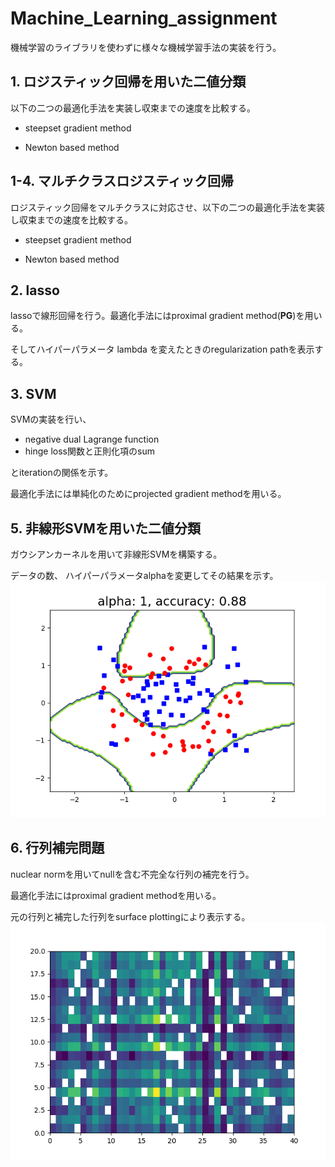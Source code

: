 # Machine_Learning_assignment

機械学習のライブラリを使わずに様々な機械学習手法の実装を行う。




## 1. ロジスティック回帰を用いた二値分類

以下の二つの最適化手法を実装し収束までの速度を比較する。

* steepset gradient method

* Newton based method

  

## 1-4. マルチクラスロジスティック回帰

ロジスティック回帰をマルチクラスに対応させ、以下の二つの最適化手法を実装し収束までの速度を比較する。

- steepset gradient method

- Newton based method

  

## 2. lasso

lassoで線形回帰を行う。最適化手法にはproximal gradient method(**PG**)を用いる。

そしてハイパーパラメータ lambda を変えたときのregularization pathを表示する。



## 3. SVM

SVMの実装を行い、

* negative dual Lagrange function
* hinge loss関数と正則化項のsum

とiterationの関係を示す。

最適化手法には単純化のためにprojected gradient methodを用いる。



## 5. 非線形SVMを用いた二値分類

ガウシアンカーネルを用いて非線形SVMを構築する。

データの数、 ハイパーパラメータalphaを変更してその結果を示す。
![example](https://github.com/yutake27/Machine_Learning_assignment/blob/master/fig/5_a1_n100.png)



## 6. 行列補完問題

nuclear normを用いてnullを含む不完全な行列の補完を行う。

最適化手法にはproximal gradient methodを用いる。

元の行列と補完した行列をsurface plottingにより表示する。
![元データ](https://github.com/yutake27/Machine_Learning_assignment/blob/master/fig/6_data.png)
